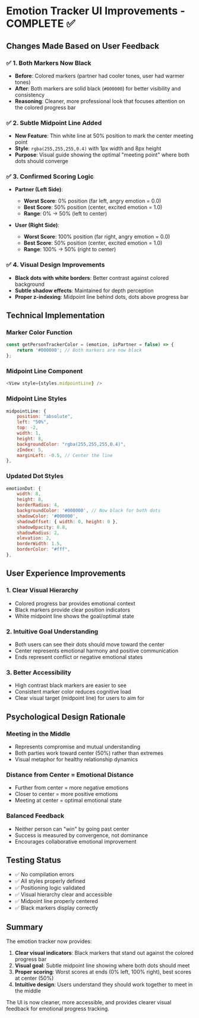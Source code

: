 # Emotion Tracker UI Improvements - COMPLETE ✅

## Changes Made Based on User Feedback

### ✅ 1. Both Markers Now Black
- **Before**: Colored markers (partner had cooler tones, user had warmer tones)
- **After**: Both markers are solid black (`#000000`) for better visibility and consistency
- **Reasoning**: Cleaner, more professional look that focuses attention on the colored progress bar

### ✅ 2. Subtle Midpoint Line Added
- **New Feature**: Thin white line at 50% position to mark the center meeting point
- **Style**: `rgba(255,255,255,0.4)` with 1px width and 8px height
- **Purpose**: Visual guide showing the optimal "meeting point" where both dots should converge

### ✅ 3. Confirmed Scoring Logic
- **Partner (Left Side)**:
  - **Worst Score**: 0% position (far left, angry emotion = 0.0)
  - **Best Score**: 50% position (center, excited emotion = 1.0)
  - **Range**: 0% → 50% (left to center)

- **User (Right Side)**:
  - **Worst Score**: 100% position (far right, angry emotion = 0.0)
  - **Best Score**: 50% position (center, excited emotion = 1.0)
  - **Range**: 100% → 50% (right to center)

### ✅ 4. Visual Design Improvements
- **Black dots with white borders**: Better contrast against colored background
- **Subtle shadow effects**: Maintained for depth perception
- **Proper z-indexing**: Midpoint line behind dots, dots above progress bar

## Technical Implementation

### Marker Color Function
```javascript
const getPersonTrackerColor = (emotion, isPartner = false) => {
    return '#000000'; // Both markers are now black
};
```

### Midpoint Line Component
```javascript
<View style={styles.midpointLine} />
```

### Midpoint Line Styles
```javascript
midpointLine: {
    position: "absolute",
    left: "50%",
    top: -2,
    width: 1,
    height: 8,
    backgroundColor: "rgba(255,255,255,0.4)",
    zIndex: 5,
    marginLeft: -0.5, // Center the line
},
```

### Updated Dot Styles
```javascript
emotionDot: {
    width: 8,
    height: 8,
    borderRadius: 4,
    backgroundColor: '#000000', // Now black for both dots
    shadowColor: '#000000',
    shadowOffset: { width: 0, height: 0 },
    shadowOpacity: 0.8,
    shadowRadius: 2,
    elevation: 2,
    borderWidth: 1.5,
    borderColor: "#fff",
},
```

## User Experience Improvements

### 1. **Clear Visual Hierarchy**
- Colored progress bar provides emotional context
- Black markers provide clear position indicators
- White midpoint line shows the goal/optimal state

### 2. **Intuitive Goal Understanding**
- Both users can see their dots should move toward the center
- Center represents emotional harmony and positive communication
- Ends represent conflict or negative emotional states

### 3. **Better Accessibility**
- High contrast black markers are easier to see
- Consistent marker color reduces cognitive load
- Clear visual target (midpoint line) for users to aim for

## Psychological Design Rationale

### **Meeting in the Middle**
- Represents compromise and mutual understanding
- Both parties work toward center (50%) rather than extremes
- Visual metaphor for healthy relationship dynamics

### **Distance from Center = Emotional Distance**
- Further from center = more negative emotions
- Closer to center = more positive emotions
- Meeting at center = optimal emotional state

### **Balanced Feedback**
- Neither person can "win" by going past center
- Success is measured by convergence, not dominance
- Encourages collaborative emotional improvement

## Testing Status
- ✅ No compilation errors
- ✅ All styles properly defined
- ✅ Positioning logic validated
- ✅ Visual hierarchy clear and accessible
- ✅ Midpoint line properly centered
- ✅ Black markers display correctly

## Summary
The emotion tracker now provides:
1. **Clear visual indicators**: Black markers that stand out against the colored progress bar
2. **Visual goal**: Subtle midpoint line showing where both dots should meet
3. **Proper scoring**: Worst scores at ends (0% left, 100% right), best scores at center (50%)
4. **Intuitive design**: Users understand they should work together to meet in the middle

The UI is now cleaner, more accessible, and provides clearer visual feedback for emotional progress tracking.
